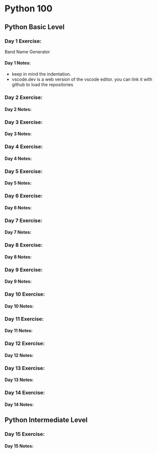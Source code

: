 # Python 100

## Python Basic Level

### Day 1 Exercise: 
Band Name Generator

#### Day 1 Notes:
- keep in mind the indentation.
- vscode.dev is a web version of the vscode editor. you can link it with github to load the repositories

### Day 2 Exercise: 
#### Day 2 Notes:

### Day 3 Exercise: 
#### Day 3 Notes:

### Day 4 Exercise: 
#### Day 4 Notes:

### Day 5 Exercise: 
#### Day 5 Notes:

### Day 6 Exercise: 
#### Day 6 Notes:

### Day 7 Exercise: 
#### Day 7 Notes:

### Day 8 Exercise: 
#### Day 8 Notes:

### Day 9 Exercise: 
#### Day 9 Notes:

### Day 10 Exercise: 
#### Day 10 Notes:

### Day 11 Exercise: 
#### Day 11 Notes:

### Day 12 Exercise: 
#### Day 12 Notes:

### Day 13 Exercise: 
#### Day 13 Notes:

### Day 14 Exercise: 
#### Day 14 Notes:

## Python Intermediate Level

### Day 15 Exercise: 
#### Day 15 Notes:
